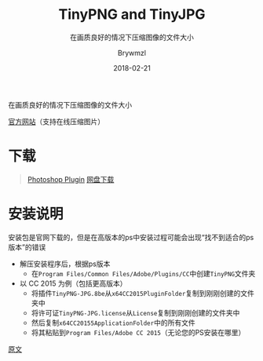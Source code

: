 ﻿---
layout:     post
title:      TinyPNG and TinyJPG
subtitle:   在画质良好的情况下压缩图像的文件大小
date:       2018-02-21
author:     Brywmzl
header-img: img/tinypng/bg.jpg
catalog: true
tags: [Ps插件]
categories: [图像处理]

---
在画质良好的情况下压缩图像的文件大小

<!--more-->

[官方网站](https://tinypng.com/)（支持在线压缩图片）

# 下载
> [Photoshop Plugin](https://tinypng.com/photoshop)
> [网盘下载](https://pan.baidu.com/s/1dF30ekx#list/path=/App/Adobe/_Plug-ins/Ps/TinyPNG-JPG&parentPath=/App)

# 安装说明
安装包是官网下载的，但是在高版本的ps中安装过程可能会出现“找不到适合的ps版本”的错误
* 解压安装程序后，根据ps版本
	* 在`Program Files/Common Files/Adobe/Plugins/CC`中创建`TinyPNG`文件夹
* 以 CC 2015 为例（包括更高版本）
	* 将插件`TinyPNG-JPG.8be`从`x64CC2015PluginFolder`复制到刚刚创建的文件夹中
	* 将许可证`TinyPNG-JPG.license`从`License`复制到刚刚创建的文件夹中
	* 然后复制`x64CC20155ApplicationFolder`中的所有文件
	* 将其粘贴到`Program Files/Adobe CC 2015`（无论您的PS安装在哪里）  

[原文](https://www.blackhatworld.com/seo/get-tinypng-and-tinyjpg-2-3-9-50-yours-free.1009401/)  